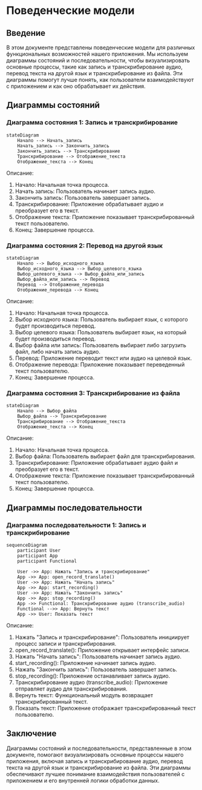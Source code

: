 # Поведенческие модели

## Введение

В этом документе представлены поведенческие модели для различных функциональных возможностей нашего приложения. Мы используем диаграммы состояний и последовательности, чтобы визуализировать основные процессы, такие как запись и транскрибирование аудио, перевод текста на другой язык и транскрибирование из файла. Эти диаграммы помогут лучше понять, как пользователи взаимодействуют с приложением и как оно обрабатывает их действия.

## Диаграммы состояний

### Диаграмма состояния 1: Запись и транскрибирование

```mermaid
stateDiagram
    Начало --> Начать_запись
    Начать_запись --> Закончить_запись
    Закончить_запись --> Транскрибирование
    Транскрибирование --> Отображение_текста
    Отображение_текста --> Конец
```

Описание:

1. Начало: Начальная точка процесса.
2. Начать запись: Пользователь начинает запись аудио.
3. Закончить запись: Пользователь завершает запись.
4. Транскрибирование: Приложение обрабатывает аудио и преобразует его в текст.
5. Отображение текста: Приложение показывает транскрибированный текст пользователю.
6. Конец: Завершение процесса.

### Диаграмма состояния 2: Перевод на другой язык

```mermaid
stateDiagram
    Начало --> Выбор_исходного_языка
    Выбор_исходного_языка --> Выбор_целевого_языка
    Выбор_целевого_языка --> Выбор_файла_или_запись
    Выбор_файла_или_запись --> Перевод
    Перевод --> Отображение_перевода
    Отображение_перевода --> Конец
```

Описание:

1. Начало: Начальная точка процесса.
2. Выбор исходного языка: Пользователь выбирает язык, с которого будет производиться перевод.
3. Выбор целевого языка: Пользователь выбирает язык, на который будет производиться перевод.
4. Выбор файла или запись: Пользователь выбирает либо загрузить файл, либо начать запись аудио.
5. Перевод: Приложение переводит текст или аудио на целевой язык.
6. Отображение перевода: Приложение показывает переведенный текст пользователю.
7. Конец: Завершение процесса.

### Диаграмма состояния 3: Транскрибирование из файла

```mermaid
stateDiagram
    Начало --> Выбор_файла
    Выбор_файла --> Транскрибирование
    Транскрибирование --> Отображение_текста
    Отображение_текста --> Конец
```

Описание:

1. Начало: Начальная точка процесса.
2. Выбор файла: Пользователь выбирает файл для транскрибирования.
3. Транскрибирование: Приложение обрабатывает аудио файл и преобразует его в текст.
4. Отображение текста: Приложение показывает транскрибированный текст пользователю.
5. Конец: Завершение процесса.

## Диаграммы последовательности

### Диаграмма последовательности 1: Запись и транскрибирование

```mermaid
sequenceDiagram
    participant User
    participant App
    participant Functional
    
    User ->> App: Нажать "Запись и транскрибирование"
    App ->> App: open_record_translate()
    User ->> App: Нажать "Начать запись"
    App ->> App: start_recording()
    User ->> App: Нажать "Закончить запись"
    App ->> App: stop_recording()
    App ->> Functional: Транскрибирование аудио (transcribe_audio)
    Functional -->> App: Вернуть текст
    App ->> User: Показать текст
```

Описание:

1. Нажать "Запись и транскрибирование": Пользователь инициирует процесс записи и транскрибирования.
2. open_record_translate(): Приложение открывает интерфейс записи.
3. Нажать "Начать запись": Пользователь начинает запись аудио.
4. start_recording(): Приложение начинает запись аудио.
5. Нажать "Закончить запись": Пользователь завершает запись.
6. stop_recording(): Приложение останавливает запись аудио.
7. Транскрибирование аудио (transcribe_audio): Приложение отправляет аудио для транскрибирования.
8. Вернуть текст: Функциональный модуль возвращает транскрибированный текст.
9. Показать текст: Приложение отображает транскрибированный текст пользователю.

## Заключение

Диаграммы состояний и последовательности, представленные в этом документе, помогают визуализировать основные процессы нашего приложения, включая запись и транскрибирование аудио, перевод текста на другой язык и транскрибирование из файла. Эти диаграммы обеспечивают лучшее понимание взаимодействия пользователей с приложением и его внутренней логики обработки данных.
